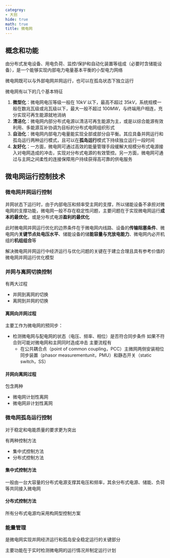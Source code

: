 ```yaml
---
categroy:
- 大创
hide: true
math: true
title: 微电网
---
```


## 概念和功能

由分布式发电设备、用电负荷、监控/保护和自动化装置等组成（必要时含储能设备），是一个能够实现内部电力电量基本平衡的小型电力网络

微电网既可以与外部电网并网运行，也可以在孤岛状态下独立运行

微电网有以下的几个基本特征

1. **微型化**：微电网电压等级一般在 $10 kV$ 以下，最高不超过 $35 kV$，系统规模一般在数兆瓦级或兆瓦级以下，最大一般不超过 $100 MW$，与终端用户相连，充分实现可再生能源就地消纳
2. **清洁化**：微电网内部分布式电源以清洁可再生能源为主，或是以综合能源有效利用、多能源互补协调为目标的分布式电网组织形式
3. **自治化**：微电网内部电力电量能实现全部或部分自平衡。其应具备并网运行和孤岛运行两种运行模式，且可以在**孤岛运行**模式下持续独立运行一段时间
4. **友好化**：一方面，微电网可通过高效的能量管理手段缓解大规模分布式电源接入对电网造成的冲击，实现对分布式电源的有效管控。另一方面，微电网可通过与主网之间柔性的连接保障用户持续获得高可靠的供电服务

## 微电网运行控制技术

### 微电网并网运行控制

并网状态下运行时，由于内部电压和频率受主网的支撑，所以储能设备不承担对微电网的支撑功能，微电网一般不存在稳定性问题，主要问题在于实现微电网运行**成本的最优化**，或是分布式电源**盈利的最优化**

此时微电网并网运行优化的边界条件在于微电网内线路、设备的**传输阻塞条件**、微电网内**关键节点处电压水平**、储能设备的储**能容量与充放电能力**、微电网内必开机组的**机组组合**等

解决微电网并网运行中经济运行与优化问题的关键在于建立合理且具有参考价值的微电网并网运行优化模型

### 并网与离网切换控制

有两大过程

- 并网到离网的切换
- 离网到并网的切换

#### 离网向并网过程

主要工作为微电网的预同步：

- 检测微电网与配电网的状态（电压、频率、相位）是否符合同步条件
  如果不符合则可能对微电网和主网同时造成冲击
  主要流程有
  - 在公共耦合点（point of common coupling，PCC）主微网两侧安装相位同步装置（phasor measurementunit，PMU）和静态开关（static switch，SS）

#### 并网向离网过程

包含两种

- 微电网计划性离网
- 微电网非计划性离网

### 微电网孤岛运行控制

对于稳定和电能质量的要求更为突出

有两种控制方法

- 集中式控制方法
- 分布式控制方法

#### 集中式控制方法

一般由一台大容量的分布式电源支撑其电压和频率，其余分布式电源、储能、负荷等共同接入微电网

#### 分布式控制方法

所有分布式电源均采用构网型控制方案

### 能量管理

是微电网实现并网经济运行和孤岛安全稳定运行的关键部分

主要功能在于实时检测微电网的运行情况并制定运行计划